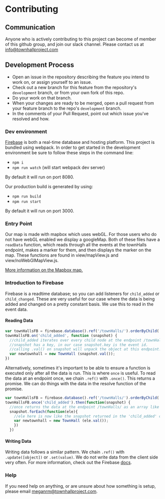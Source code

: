 # Contributing

## Communication
Anyone who is actively contributing to this project can become of member of this github group, and join our slack channel. Please contact us at info@townhallproject.com

## Development Process

- Open an issue in the repository describing the feature you intend to work on, or assign yourself to an issue.
- Check out a new branch for this feature from the repository's `development` branch, or from your own fork of this repo.
- Do your work on that branch.
- When your changes are ready to be merged, open a pull request from your feature branch to the repo's `development` branch.
- In the comments of your Pull Request, point out which issue you've resolved and how.

### Dev environment

[Firebase](https://firebase.google.com/docs/) is both a real-time database and hosting platform. This project is bundled using webpack. In order to get started in the development environment be sure to follow these steps in the command line:
- `npm i`
- `npm run watch` (will start webpack dev server)

By default it will run on port 8080.

Our production build is generated by using:
- `npm run build`
- `npm run start`

By default it will run on port 3000.

### Entry Point
Our map is made with mapbox which uses webGL. For those users who do not have webGL enabled we display a googleMap. Both of these files have a `readData` function, which reads through all the events at the townHalls endpoint, makes a marker for them, and then displays the marker on the map. These functions are found in view/mapView.js and view/noWebGlMapView.js.

[More information on the Mapbox map.](MAP_WALKTHROUGH.md)

### Introduction to Firebase

Firebase is a readtime database; so you can add listeners for `child_added` or `child_changed`. These are very useful for our case where the data is being added and changed on a pretty constant basis. We use this to read in the event data.

#### Reading Data
```JavaScript
var townHallsFB = firebase.database().ref('/townHalls/').orderByChild('dateObj');
townHallsFB.on('child_added', function (snapshot) {
  //child_added iterates over every child node at the endpoint /townHalls/
  //snapshot has a key, in our case snapshot.key is the event id.
  //calling .val() on snapshot will unpack the object at this endpoint.
  var newtownhall = new TownHall (snapshot.val());
})
```
Alternatively, sometimes it's important to be able to ensure a function is executed only after all the data is run. This is where `once` is useful.
To read the data at an endpoint once, we chain `.ref()` with `.once()`. This returns a promise. We can do things with the data in the resolve function of the promise.
```JavaScript
var townHallsFB = firebase.database().ref('/townHalls/').orderByChild('dateObj');
townHallsFB.once('child_added').then(function(snapshot) {
  //once returns the data at the endpoint /townHalls/ as an array like object
  snapshot.forEach(function(ele){
    //ele here is now like the snapshot returned in the 'child_added' call.
    var newtownhall = new TownHall (ele.val());
    })
  })
```

#### Writing Data

Writing data follows a similar pattern. We chain `.ref()` with `.update([object])` or `.set(value)`.
We do not write data from the client side very often.
For more information, check out the Firebase [docs](https://firebase.google.com/docs/).

### Help
If you need help on anything, or are unsure about how something is setup, please email meganrm@townhallproject.com.
